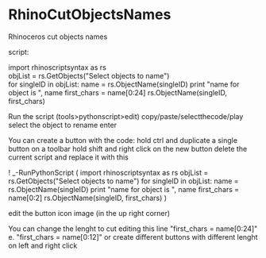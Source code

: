 # RhinoCutObjectsNames
Rhinoceros cut objects names

script:

import rhinoscriptsyntax as rs   
objList = rs.GetObjects("Select objects to name")  
for singleID in objList:
   name = rs.ObjectName(singleID)
   print "name for object is ", name
   first_chars = name[0:24]
   rs.ObjectName(singleID, first_chars)


Run the script (tools>pythonscript>edit)
copy/paste/selectthecode/play
select the object to rename
enter


You can create a button with the code:
hold ctrl and duplicate a single button on a toolbar
hold shift and right click on the new button
delete the current script and replace it with this

! _-RunPythonScript (
import rhinoscriptsyntax as rs
objList = rs.GetObjects("Select objects to name")
for singleID in objList:
   name = rs.ObjectName(singleID)
   print "name for object is ", name
   first_chars = name[0:2]
   rs.ObjectName(singleID, first_chars)
)

edit the button icon image (in the up right corner)


You can change the lenght to cut editing this line "first_chars = name[0:24]" e. "first_chars = name[0:12]"
or create different buttons with different lenght on left and right click



